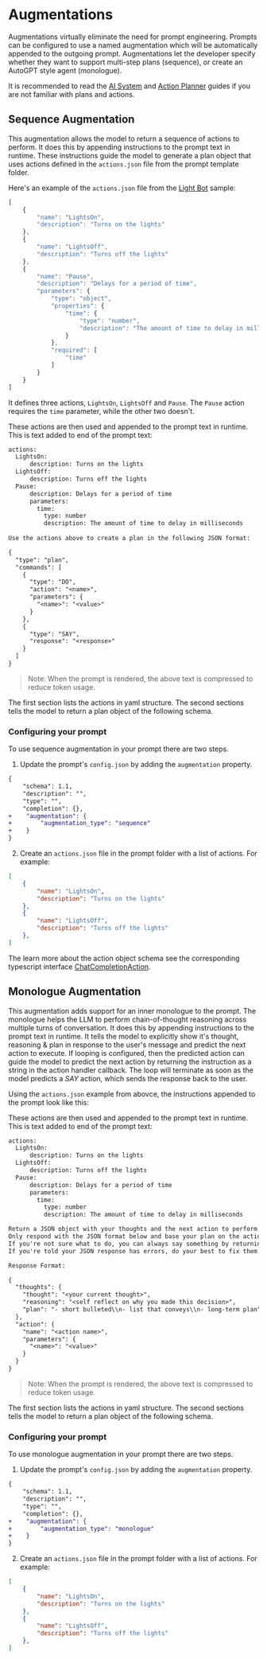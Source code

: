 # Augmentations

Augmentations virtually eliminate the need for prompt engineering. Prompts
can be configured to use a named augmentation which will be automatically appended to the outgoing
prompt. Augmentations let the developer specify whether they want to support multi-step plans (sequence),
or create an AutoGPT style agent (monologue).

It is recommended to read the [AI System](./AI-SYSTEM.md) and [Action Planner](./ACTION-PLANNER.md) guides if you are not familiar with plans and actions.

## Sequence Augmentation

This augmentation allows the model to return a sequence of actions to perform. It does this by appending instructions to the prompt text in runtime. These instructions guide the model to generate a plan object that uses actions defined in the `actions.json` file from the prompt template folder. 

Here's an example of the `actions.json` file from the [Light Bot](https://github.com/microsoft/teams-ai/blob/77339da9e3e03bfd7f629fc796cfebdcd2891afb/js/samples/04.ai.c.actionMapping.lightBot/src/prompts/sequence/actions.json) sample:

```js
[
    {
        "name": "LightsOn",
        "description": "Turns on the lights"
    },
    {
        "name": "LightsOff",
        "description": "Turns off the lights"
    },
    {
        "name": "Pause",
        "description": "Delays for a period of time",
        "parameters": {
            "type": "object",
            "properties": {
                "time": {
                    "type": "number",
                    "description": "The amount of time to delay in milliseconds"
                }
            },
            "required": [
                "time"
            ]
        }
    }
]
```

It defines three actions, `LightsOn`, `LightsOff` and `Pause`. The `Pause` action requires the `time` parameter, while the other two doesn't.

These actions are then used and appended to the prompt text in runtime. This is text added to end of the prompt text:

```txt
actions:
  LightsOn:
      description: Turns on the lights
  LightsOff:
      description: Turns off the lights
  Pause:
      description: Delays for a period of time
      parameters:
        time:
          type: number
          description: The amount of time to delay in milliseconds
                                             
Use the actions above to create a plan in the following JSON format:

{
  "type": "plan",
  "commands": [
    {
      "type": "DO",
      "action": "<name>",
      "parameters": {
        "<name>": "<value>"
      }
    },
    {
      "type": "SAY",
      "response": "<response>"
    }
  ]
}
```
> Note: When the prompt is rendered, the above text is compressed to reduce token usage.

The first section lists the actions in yaml structure. The second sections tells the model to return a plan object of the following schema.

### Configuring your prompt

To use sequence augmentation in your prompt there are two steps.

1. Update the prompt's `config.json` by adding the `augmentation` property. 
```diff
{
    "schema": 1.1,
    "description": "",
    "type": "",
    "completion": {},
+    "augmentation": {
+        "augmentation_type": "sequence"
+    }
}
```  
2. Create an `actions.json` file in the prompt folder with a list of actions. For example:
```json
[
    {
        "name": "LightsOn",
        "description": "Turns on the lights"
    },
    {
        "name": "LightsOff",
        "description": "Turns off the lights"
    },
]
```

The learn more about the action object schema see the corresponding typescript interface [ChatCompletionAction](https://github.com/microsoft/teams-ai/blob/0fca2ed09d327ecdc682f2b15eb342a552733f5e/js/packages/teams-ai/src/models/ChatCompletionAction.ts#L14).


## Monologue Augmentation

This augmentation adds support for an inner monologue to the prompt. The monologue helps the LLM to perform chain-of-thought reasoning across multiple turns of conversation. It does this by appending instructions to the prompt text in runtime. It tells the model to explicitly show it's thought, reasoning & plan in response to the user's message and predict the next action to execute. If looping is configured, then the predicted action can guide the model to predict the next action by returning the instruction as a string in the action handler callback. The loop will terminate as soon as the model predicts a *SAY* action, which sends the response back to the user.

Using the `actions.json` example from abovce, the instructions appended to the prompt look like this:

These actions are then used and appended to the prompt text in runtime. This is text added to end of the prompt text:

```txt
actions:
  LightsOn:
      description: Turns on the lights
  LightsOff:
      description: Turns off the lights
  Pause:
      description: Delays for a period of time
      parameters:
        time:
          type: number
          description: The amount of time to delay in milliseconds

Return a JSON object with your thoughts and the next action to perform.
Only respond with the JSON format below and base your plan on the actions above.
If you're not sure what to do, you can always say something by returning a SAY action.
If you're told your JSON response has errors, do your best to fix them.

Response Format:

{
  "thoughts": {
    "thought": "<your current thought>",
    "reasoning": "<self reflect on why you made this decision>",
    "plan": "- short bulleted\\n- list that conveys\\n- long-term plan"
  },
  "action": {
    "name": "<action name>",
    "parameters": {
      "<name>": "<value>"
    }
  }
}
```

> Note: When the prompt is rendered, the above text is compressed to reduce token usage.

The first section lists the actions in yaml structure. The second sections tells the model to return a plan object of the following schema.

### Configuring your prompt

To use monologue augmentation in your prompt there are two steps.

1. Update the prompt's `config.json` by adding the `augmentation` property. 
```diff
{
    "schema": 1.1,
    "description": "",
    "type": "",
    "completion": {},
+    "augmentation": {
+        "augmentation_type": "monologue"
+    }
}
```  
2. Create an `actions.json` file in the prompt folder with a list of actions. For example:
```json
[
    {
        "name": "LightsOn",
        "description": "Turns on the lights"
    },
    {
        "name": "LightsOff",
        "description": "Turns off the lights"
    },
]
```